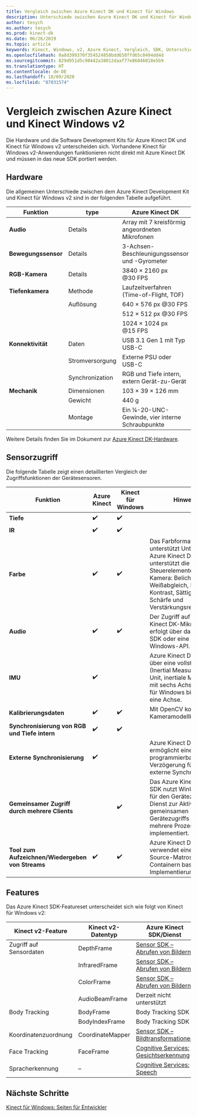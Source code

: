 ```yaml
---
title: Vergleich zwischen Azure Kinect DK und Kinect für Windows
description: Unterschiede zwischen Azure Kinect DK und Kinect für Windows v2 in Bezug auf Hardware und Software
author: tesych
ms.author: tesych
ms.prod: kinect-dk
ms.date: 06/26/2019
ms.topic: article
keywords: Kinect, Windows, v2, Azure Kinect, Vergleich, SDK, Unterschiede, Hardware, Software
ms.openlocfilehash: 0a8d399370f354524858bdd658ffd65c0494dd4d
ms.sourcegitcommit: 829d951d5c90442a38012daaf77e86046018e5b9
ms.translationtype: HT
ms.contentlocale: de-DE
ms.lasthandoff: 10/09/2020
ms.locfileid: "87031574"
---
```

# <a name="azure-kinect-and-kinect-windows-v2-comparison"></a>Vergleich zwischen Azure Kinect und Kinect Windows v2

Die Hardware und die Software Development Kits für Azure Kinect DK und Kinect für Windows v2 unterscheiden sich. Vorhandene Kinect für Windows v2-Anwendungen funktionieren nicht direkt mit Azure Kinect DK und müssen in das neue SDK portiert werden.  

## <a name="hardware"></a>Hardware

Die allgemeinen Unterschiede zwischen dem Azure Kinect Development Kit und Kinect für Windows v2 sind in der folgenden Tabelle aufgeführt.

| Funktion | type | Azure Kinect DK | Kinect für Windows v2 |
| ------- | ---- | --------------- | --------------------- |
| **Audio** | Details  | Array mit 7 kreisförmig angeordneten Mikrofonen | Array mit 4 in Reihe angeordneten Mikrofonen |
| **Bewegungssensor** | Details | 3-Achsen-Beschleunigungssensor und -Gyrometer | 3-Achsen-Beschleunigungsmesser |
| **RGB-Kamera**    | Details | 3840 × 2160 px @30 FPS | 1920 × 1080 px @30 FPS |
| **Tiefenkamera**  | Methode   | Laufzeitverfahren (Time-of-Flight, TOF) | Laufzeitverfahren (Time-of-Flight, TOF) |
|                   | Auflösung | 640 × 576 px @30 FPS | 512 × 424 px @30 FPS |
|                   |            | 512 × 512 px @30 FPS |                       |
|                   |            | 1024 × 1024 px @15 FPS |                       |
| **Konnektivität** | Daten | USB 3.1 Gen 1 mit Typ USB-C  | USB 3.1 Gen 1|
|  | Stromversorgung | Externe PSU oder USB-C | Externe PSU |
|  | Synchronization | RGB und Tiefe intern, extern Gerät-zu-Gerät| Nur RGB und Tiefe intern |
| **Mechanik** | Dimensionen | 103 × 39 × 126 mm | 249 × 66 × 67 mm |
|  | Gewicht | 440 g | 970 g |
| | Montage | Ein ¼-20-UNC-Gewinde, vier interne Schraubpunkte | Ein ¼-20-UNC-Gewinde |

Weitere Details finden Sie im Dokument zur [Azure Kinect DK-Hardware](hardware-specification.md).

## <a name="sensor-access"></a>Sensorzugriff

Die folgende Tabelle zeigt einen detaillierten Vergleich der Zugriffsfunktionen der Gerätesensoren.

| **Funktion**| **Azure Kinect** | **Kinect für Windows** | **Hinweise** |
|---------|---------|------------|---------|
| **Tiefe** | ✔️ | ✔️ |    |   |
| **IR** | ✔️ | ✔️ |  |
| **Farbe** | ✔️ | ✔️ | Das Farbformat unterstützt Unterschiede, Azure Kinect DK unterstützt die folgenden Steuerelemente für die Kamera: Belichtung, Weißabgleich, Helligkeit, Kontrast, Sättigung, Schärfe und Verstärkungsregelung. |
| **Audio** | ✔️ | ✔️ | Der Zugriff auf die Azure Kinect DK-Mikrofone erfolgt über das Speech SDK oder eine native Windows-API. |
| **IMU** | ✔️ |  | Azure Kinect DK verfügt über eine vollständige IMU (Inertial Measurement Unit, inertiale Messeinheit) mit sechs Achsen, Kinect für Windows bietet nur eine Achse. |
| **Kalibrierungsdaten** | ✔️ | ✔️ | Mit OpenCV kompatible Kameramodellkalibrierung. |
| **Synchronisierung von RGB und Tiefe intern** | ✔️ | ✔️ |  |
| **Externe Synchronisierung**| ✔️|  | Azure Kinect DK ermöglicht eine programmierbare Verzögerung für die externe Synchronisierung. |
| **Gemeinsamer Zugriff durch mehrere Clients** | | ✔️ | Das Azure Kinect Sensor SDK nutzt WinUSB/libUSB für den Gerätezugriff. Ein Dienst zur Aktivierung des gemeinsamen Gerätezugriffs durch mehrere Prozesse ist nicht implementiert. |
| **Tool zum Aufzeichnen/Wiedergeben von Streams** | ✔️ | ✔️ | Azure Kinect DK verwendet eine auf Open-Source-Matroska-Containern basierende Implementierung. |

## <a name="features"></a>Features

Das Azure Kinect SDK-Featureset unterscheidet sich wie folgt von Kinect für Windows v2:

| **Kinect v2-Feature** | **Kinect v2-Datentyp** | **Azure Kinect SDK/Dienst** |
|--------|--------|------|
| Zugriff auf Sensordaten |DepthFrame| [Sensor SDK – Abrufen von Bildern](retrieve-images.md) 
| |InfraredFrame | [Sensor SDK – Abrufen von Bildern](retrieve-images.md) 
| | ColorFrame | [Sensor SDK – Abrufen von Bildern](retrieve-images.md) | 
| | AudioBeamFrame |Derzeit nicht unterstützt 
| Body Tracking | BodyFrame | Body Tracking SDK |
| | BodyIndexFrame | Body Tracking SDK  |
| Koordinatenzuordnung|CoordinateMapper| [Sensor SDK – Bildtransformationen](use-image-transformation.md) |
|Face Tracking | FaceFrame | [Cognitive Services: Gesichtserkennung](https://azure.microsoft.com/services/cognitive-services/face/)       |
|    Spracherkennung    |    –                      |    [Cognitive Services: Speech](https://azure.microsoft.com/services/cognitive-services/directory/speech/)     |

## <a name="next-steps"></a>Nächste Schritte

[Kinect für Windows: Seiten für Entwickler](https://developer.microsoft.com/windows/kinect)
